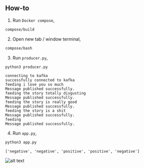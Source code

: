 ## How-to

1. Run `Docker compose`,
```bash
compose/build
```

2. Open new tab / window terminal,
```bash
compose/bash
```

3. Run `producer.py`,
```bash
python3 producer.py
```
```text
connecting to kafka
successfully connected to kafka
feeding i love you so much
Message published successfully.
feeding the story totally disgusting
Message published successfully.
feeding the story is really good
Message published successfully.
feeding the story is a shit
Message published successfully.
feeding
Message published successfully.
```

4. Run `app.py`,
```bash
python3 app.py
```
```text
['negative', 'negative', 'positive', 'positive', 'negative']
```

![alt text](supervisord.png)
